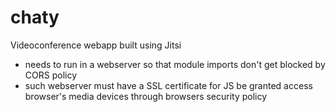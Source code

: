 # chaty
Videoconference webapp built using Jitsi

- needs to run in a webserver so that module imports don't get blocked by CORS policy
- such webserver must have a SSL certificate for JS be granted access browser's media devices through browsers security policy
